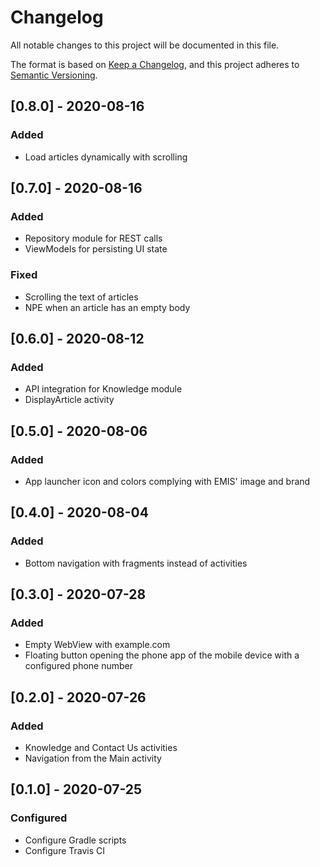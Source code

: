 # Changelog

All notable changes to this project will be documented in this file.

The format is based on [Keep a Changelog](https://keepachangelog.com/en/1.0.0/),
and this project adheres to [Semantic Versioning](https://semver.org/spec/v2.0.0.html).

## [0.8.0] - 2020-08-16

### Added
- Load articles dynamically with scrolling


## [0.7.0] - 2020-08-16

### Added
- Repository module for REST calls
- ViewModels for persisting UI state

### Fixed
- Scrolling the text of articles
- NPE when an article has an empty body


## [0.6.0] - 2020-08-12

### Added
- API integration for Knowledge module
- DisplayArticle activity


## [0.5.0] - 2020-08-06

### Added
- App launcher icon and colors complying with EMIS' image and brand

## [0.4.0] - 2020-08-04

### Added
- Bottom navigation with fragments instead of activities


## [0.3.0] - 2020-07-28

### Added
- Empty WebView with example.com
- Floating button opening the phone app of the mobile device with a configured phone number


## [0.2.0] - 2020-07-26

### Added
- Knowledge and Contact Us activities
- Navigation from the Main activity


## [0.1.0] - 2020-07-25

### Configured
- Configure Gradle scripts
- Configure Travis CI
